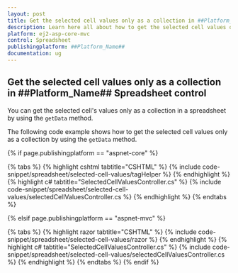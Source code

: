 ```yaml
---
layout: post
title: Get the selected cell values only as a collection in ##Platform_Name## Spreadsheet control | Syncfusion
description: Learn here all about how to get the selected cell values only as a collection in Syncfusion ##Platform_Name## Spreadsheet control of Syncfusion Essential JS 2 and more.
platform: ej2-asp-core-mvc
control: Spreadsheet
publishingplatform: ##Platform_Name##
documentation: ug
---
```


## Get the selected cell values only as a collection in ##Platform_Name## Spreadsheet control

You can get the selected cell's values only as a collection in a spreadsheet by using the `getData` method.

The following code example shows how to get the selected cell values only as a collection by using the `getData` method.

{% if page.publishingplatform == "aspnet-core" %}

{% tabs %}
{% highlight cshtml tabtitle="CSHTML" %}
{% include code-snippet/spreadsheet/selected-cell-values/tagHelper %}
{% endhighlight %}
{% highlight c# tabtitle="SelectedCellValuesController.cs" %}
{% include code-snippet/spreadsheet/selected-cell-values/selectedCellValuesController.cs %}
{% endhighlight %}
{% endtabs %}

{% elsif page.publishingplatform == "aspnet-mvc" %}

{% tabs %}
{% highlight razor tabtitle="CSHTML" %}
{% include code-snippet/spreadsheet/selected-cell-values/razor %}
{% endhighlight %}
{% highlight c# tabtitle="SelectedCellValuesController.cs" %}
{% include code-snippet/spreadsheet/selected-cell-values/selectedCellValuesController.cs %}
{% endhighlight %}
{% endtabs %}
{% endif %}
